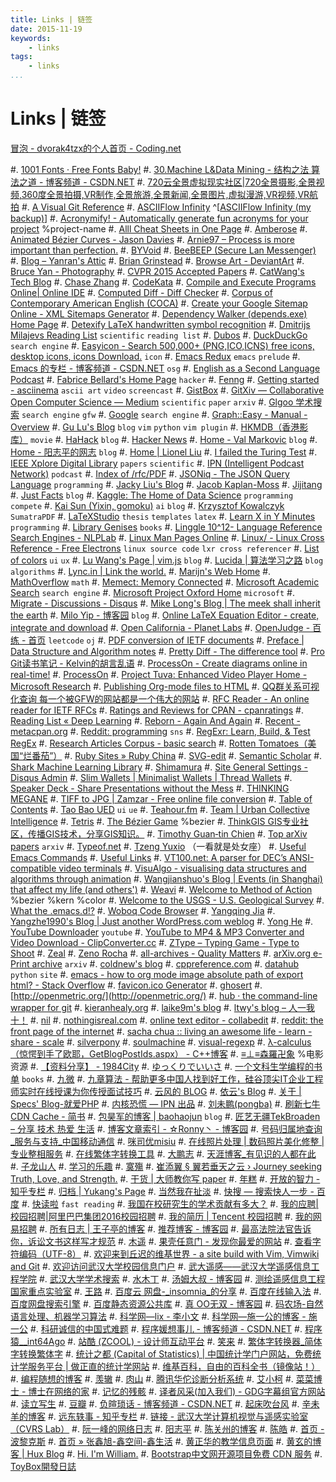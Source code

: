 ```yaml
---
title: Links | 链签
date: 2015-11-19
keywords:
    - links
tags:
    - links
...
```


Links | 链签
============

[冒泡 - dvorak4tzx的个人首页 - Coding.net](https://coding.net/u/dvorak4tzx/bubble)

#. [1001 Fonts · Free Fonts Baby!](http://www.1001fonts.com/)
#. [30.Machine L&Data Mining - 结构之法 算法之道 - 博客频道 - CSDN.NET](http://blog.csdn.net/v_july_v/article/category/1061301)
#. [720云全景虚拟现实社区|720全景摄影,全景视频,360度全景拍摄,VR制作,全景旅游,全景新闻,全景图片,虚拟漫游,VR视频,VR航拍](http://720yun.com/find)
#. [A Visual Git Reference](http://marklodato.github.io/visual-git-guide/index-en.html)
#. [ASCIIFlow Infinity](http://asciiflow.com/) ^[[ASCIIFlow Infinity (my backup)](http://whudoc.qiniudn.com/asciiflow/index.html)]
#. [Acronymify! - Automatically generate fun acronyms for your project](http://acronymify.com/) %project-name
#. [Alll Cheat Sheets in One Page](http://www.cheat-sheets.org/)
#. [Amberose](http://www.douban.com/people/amberose/)
#. [Animated Bézier Curves - Jason Davies](https://www.jasondavies.com/animated-bezier/)
#. [Arnie97 – Process is more important than perfection.](http://blog.arnie97.progr.am/)
#. [BYVoid](http://www.douban.com/people/byvoid/)
#. [BeeBEEP (Secure Lan Messenger)](http://beebeep.sourceforge.net/)
#. [Blog – Yanran's Attic](http://yanran.li/)
#. [Brian Grinstead](http://www.briangrinstead.com/blog/)
#. [Browse Art - DeviantArt](http://www.deviantart.com/browse/all/)
#. [Bruce Yan - Photography](http://www.yanziqipic.com)
#. [CVPR 2015 Accepted Papers](http://cs.stanford.edu/people/karpathy/cvpr2015papers/)
#. [CatWang's Tech Blog](http://www.catwangmenma.com/)
#. [Chase Zhang](http://chasezhang.me/#contacts)
#. [CodeKata](http://codekata.com/)
#. [Compile and Execute Programs Online| Online IDE](http://www.compileonline.com/)
#. [Computed Diff - Diff Checker](https://www.diffchecker.com/diff)
#. [Corpus of Contemporary American English (COCA)](http://corpus.byu.edu/coca/)
#. [Create your Google Sitemap Online - XML Sitemaps Generator](https://www.xml-sitemaps.com/)
#. [Dependency Walker (depends.exe) Home Page](http://www.dependencywalker.com/)
#. [Detexify LaTeX handwritten symbol recognition](http://detexify.kirelabs.org/classify.html)
#. [Dmitrijs Milajevs Reading List](http://www.eecs.qmul.ac.uk/~dm303/pages/reading-list.html) `scientific` `reading list`
#. [Dubos](http://www.douban.com/people/charlespdu/)
#. [DuckDuckGo](http://www.duckduckgo.com) `search engine`
#. [Easyicon - Search 500,000+ (PNG,ICO,ICNS) free icons, desktop icons, icons Download.](http://www.easyicon.net/) `icon`
#. [Emacs Redux](http://emacsredux.com/blog/archives/) `emacs` `prelude`
#. [Emacs 的专栏 - 博客频道 - CSDN.NET](http://blog.csdn.net/zhuyingqingfen) `osg`
#. [English as a Second Language Podcast](http://www.eslpod.com/website/index.php)
#. [Fabrice Bellard's Home Page](http://bellard.org/) `hacker`
#. [Fenng](http://www.douban.com/people/Fenng/)
#. [Getting started - asciinema](https://asciinema.org/docs) `ascii art` `video` `screencast`
#. [GistBox](https://app.gistboxapp.com/library/my-gists)
#. [GitXiv — Collaborative Open Computer Science — Medium](https://medium.com/@samim/gitxiv-collaborative-open-computer-science-e5fea734cd45) `scientific` `paper` `arxiv`
#. [Glgoo 学术搜索](http://scholar.glgoo.org/) `search engine` `gfw`
#. [Google](http://www.google.com.sg) `search engine`
#. [Graph::Easy - Manual - Overview](http://bloodgate.com/perl/graph/manual/overview.html)
#. [Gu Lu's Blog](http://www.gulu-dev.com/archive) `blog` `vim` `python` `vim plugin`
#. [HKMDB（香港影库）](http://hkmdb.com/db/index.php) `movie`
#. [HaHack](http://hahack.com/) `blog`
#. [Hacker News](https://news.ycombinator.com/news)
#. [Home - Val Markovic](https://val.markovic.io/) `blog`
#. [Home - 阳志平的网志](http://www.yangzhiping.com/) `blog`
#. [Home | Lionel Liu](http://lionelliu.com/index.html)
#. [I failed the Turing Test](https://vinta.ws/code/)
#. [IEEE Xplore Digital Library](http://ieeexplore.ieee.org/Xplore/home.jsp?reload=true) `papers` `scientific`
#. [IPN (Intelligent Podcast Network)](http://ipn.li/) `podcast`
#. [Index of /rfc/PDF](http://ietfreport.isoc.org/rfc/PDF/)
#. [JSONiq - The JSON Query Language](http://jsoniq.org/) `programming`
#. [Jacky Liu's Blog](http://bluegene8210.is-programmer.com/)
#. [Jacob Kaplan-Moss](https://jacobian.org/)
#. [Jijitang](http://www.jijitang.com/)
#. [Just Facts](https://dangfan.me/en/) `blog`
#. [Kaggle: The Home of Data Science](https://www.kaggle.com/) `programming` `compete`
#. [Kai Sun (Yixin, gomoku)](http://www.kaisun.org/) `ai` `blog`
#. [Krzysztof Kowalczyk](http://blog.kowalczyk.info/) `SumatraPDF`
#. [LaTeXStudio](http://www.latexstudio.net/) `thesis` `templates` `latex`
#. [Learn X in Y Minutes](http://learnxinyminutes.com/) `programming`
#. [Library Genises](http://gen.lib.rus.ec/) `books`
#. [Linggle 10^12- Language Reference Search Engines - NLPLab](http://linggle.com/)
#. [Linux Man Pages Online](http://man.he.net/)
#. [Linux/ - Linux Cross Reference - Free Electrons](http://lxr.free-electrons.com/) `linux source code` `lxr cross referencer`
#. [List of colors](http://www.colorhexa.com/color-names) `ui` `ux`
#. [Lu Wang's Page | vim.js](http://coolwanglu.github.io/) `blog`
#. [Lucida | 算法学习之路](http://lucida.me/) `blog` `algorithms`
#. [Lync.in | Link the world.](http://lync.in/)
#. [Marijn's Web Home](http://marijnhaverbeke.nl/)
#. [MathOverflow](http://mathoverflow.net/) `math`
#. [Memect: Memory Connected](http://memect.com/)
#. [Microsoft Academic Search](http://libra.msra.cn/) `search engine`
#. [Microsoft Project Oxford Home](https://www.projectoxford.ai/) `microsoft`
#. [Migrate - Discussions - Disqus](https://dvorak4tzx.disqus.com/admin/discussions/migrate/)
#. [Mike Long's Blog | The meek shall inherit the earth](https://meekrosoft.wordpress.com/)
#. [Milo Yip - 博客园](http://www.cnblogs.com/miloyip/) `blog`
#. [Online LaTeX Equation Editor - create, integrate and download](http://www.codecogs.com/latex/eqneditor.php)
#. [Open California - Planet Labs](https://www.planet.com/open-california/#/center/-13480829.478199044,4250832.839548695/zoom/13)
#. [OpenJudge - 百练 - 首页](http://www.bailian.openjudge.cn/) `leetcode` `oj`
#. [PDF conversion of IETF documents](http://tools.ietf.org/pdf/usage.shtml)
#. [Preface | Data Structure and Algorithm notes](http://algorithm.yuanbin.me/zh-hans/index.html)
#. [Pretty Diff - The difference tool](http://prettydiff.com/)
#. [Pro Git读书笔记 - Kelvin的胡言乱语](http://kelvinh.github.io/wiki/progit/)
#. [ProcessOn - Create diagrams online in real-time!](https://www.processon.com/tour)
#. [ProcessOn](https://www.processon.com/network)
#. [Project Tuva: Enhanced Video Player Home - Microsoft Research](http://research.microsoft.com/apps/tools/tuva/index.html#data=2%7C%7C%7C)
#. [Publishing Org-mode files to HTML](http://orgmode.org/worg/org-tutorials/org-publish-html-tutorial.html)
#. [QQ群关系可视化查询 每一个被GFW的网站都是一个伟大的网站](https://qqgroup.insight-labs.org/)
#. [RFC Reader - An online reader for IETF RFCs](http://www.rfcreader.com/)
#. [Ratings and Reviews for CPAN - cpanratings](http://cpanratings.perl.org/)
#. [Reading List « Deep Learning](http://deeplearning.net/reading-list/)
#. [Reborn - Again And Again](http://xiaolai.li/)
#. [Recent - metacpan.org](https://metacpan.org/recent)
#. [Reddit: programming](https://www.reddit.com/r/programming/) `sns`
#. [RegExr: Learn, Build, & Test RegEx](http://regexr.com/)
#. [Research Articles Corpus - basic search](http://rcpce.engl.polyu.edu.hk/RACorpus/default.htm)
#. [Rotten Tomatoes（美国“烂番茄”）](http://www.rottentomatoes.com/)
#. [Ruby Sites » Ruby China](https://ruby-china.org/sites)
#. [SVG-edit](https://svg-edit.github.io/svgedit/releases/svg-edit-2.8.1/svg-editor.html)
#. [Semantic Scholar](https://www.semanticscholar.org/)
#. [Shark Machine Learning Library](http://image.diku.dk/shark/)
#. [Shimamura](http://www.douban.com/people/99975820/)
#. [Site General Settings - Disqus Admin](https://dvorak4tzx.disqus.com/admin/settings/general/)
#. [Slim Wallets | Minimalist Wallets | Thread Wallets](https://www.threadwallets.com/)
#. [Speaker Deck - Share Presentations without the Mess](https://speakerdeck.com/)
#. [THINKING MEGANE](http://blog.monochromegane.com/)
#. [TIFF to JPG | Zamzar - Free online file conversion](http://www.zamzar.com/convert/tiff-to-jpg/)
#. [Table of Contents](http://tuhdo.github.io/index.html)
#. [Tao Bao UED](http://ued.taobao.com/blog/about-us/) `ui` `ue`
#. [Teahour.fm](http://teahour.fm/)
#. [Team | Urban Collective Intelligence](http://urbancolab.com/?q=team)
#. [Tetris](https://jake-eaton.com/tetris/)
#. [The Bézier Game](http://bezier.method.ac/) %bezier
#. [ThinkGIS GIS专业社区，传播GIS技术，分享GIS知识。](http://www.thinkgis.cn/)
#. [Timothy Guan‑tin Chien](http://timdream.org/#works)
#. [Top arXiv papers](https://scirate.com/) `arxiv`
#. [Typeof.net](http://typeof.net/index.html)
#. [Tzeng Yuxio](http://tzengyuxio.me/) （一看就是处女座）
#. [Useful Emacs Commands](http://irreal.org/emacs-reminders.html)
#. [Useful Links](http://sse.tongji.edu.cn/linzhang/UsefulLinks/links.htm)
#. [VT100.net: A parser for DEC’s ANSI-compatible video terminals](http://vt100.net/emu/dec_ansi_parser)
#. [VisuAlgo - visualising data structures and algorithms through animation](http://visualgo.net/)
#. [Wangjianshuo's Blog | Events (in Shanghai) that affect my life (and others')](http://wangjianshuo.com/)
#. [Weavi](https://weavi.com/92079/Z2oSFk5UfDsuUKLfNVOl-g)
#. [Welcome to Method of Action](http://method.ac/) %bezier %kern %color
#. [Welcome to the USGS - U.S. Geological Survey](http://www.usgs.gov/)
#. [What the .emacs.d!?](http://whattheemacsd.com/)
#. [Woboq Code Browser](http://code.woboq.org/)
#. [Yangqing Jia](http://daggerfs.com/)
#. [Yangzhe1990's Blog | Just another WordPress.com weblog](https://yangzhe1990.wordpress.com/)
#. [Yong He](http://www.csyong.net/index.php)
#. [YouTube Downloader](http://o.hk.am/) `youtube`
#. [YouTube to MP4 & MP3 Converter and Video Download - ClipConverter.cc](http://www.clipconverter.cc/)
#. [ZType – Typing Game - Type to Shoot](http://zty.pe/)
#. [Zeal](https://zealdocs.org/)
#. [Zeno Rocha](https://zenorocha.com/)
#. [all-archives - Quality Matters](http://blog.yuanbin.me/all-archives/)
#. [arXiv.org e-Print archive](http://arxiv.org/) `arxiv`
#. [coldnew's blog](http://coldnew.github.io/)
#. [cppreference.com](http://en.cppreference.com/w/)
#. [datahub](http://datahub.top/) `python` `site`
#. [emacs - how to org mode image absolute path of export html? - Stack Overflow](http://stackoverflow.com/questions/14684263/how-to-org-mode-image-absolute-path-of-export-html)
#. [favicon.ico Generator](http://www.favicon.cc/)
#. [ghosert](http://www.douban.com/people/ghosert/)
#. [http://openmetric.org/](http://openmetric.org/)
#. [hub · the command-line wrapper for git](https://hub.github.com/)
#. [kieranhealy.org](http://kieranhealy.org/)
#. [laike9m's blog](https://laike9m.com/blog/archive/)
#. [ltwy's blog – 人一我十！](http://ltwy.me/)
#. [nil](http://blog.qinjian.me/)
#. [nothingisreal.com](http://en.nothingisreal.com/wiki/Tristan_Miller)
#. [online text editor - collabedit](http://collabedit.com/)
#. [reddit: the front page of the internet](https://www.reddit.com/)
#. [sacha chua :: living an awesome life - learn - share - scale](http://sachachua.com/blog/)
#. [silverpony](http://www.douban.com/people/celtswumeng/)
#. [soulmachine](http://www.soulmachine.me/)
#. [visual-regexp](https://github.com/benma/visual-regexp.el)
#. [λ-calculus（惊愕到手了欧耶，GetBlogPostIds.aspx） - C++博客](http://www.cppblog.com/vczh/)
#. [≡⊥≡森羅卍象](https://www.douban.com/people/wensiyu/) %电影资源
#. [【资料分享】 - 1984City](https://1984.city/viewforum.php?f=7)
#. [ゆっくりでいいさ](http://blog.watashi.ws/)
#. [一个文科生学编程的书单](http://www.douban.com/note/380095094/) `books`
#. [九微](http://www.douban.com/people/pulalawa/)
#. [九章算法 - 帮助更多中国人找到好工作，硅谷顶尖IT企业工程师实时在线授课为你传授面试技巧](http://www.jiuzhang.com/?source=soulmachine)
#. [云风的 BLOG](http://blog.codingnow.com/)
#. [依云's Blog](http://lilydjwg.is-programmer.com/)
#. [关于 | Specs' Blog-就爱PHP](http://9iphp.com/about)
#. [内核恐慌 — IPN 出品](http://ipn.li/kernelpanic/)
#. [刘未鹏(pongba)](http://www.douban.com/people/pongba/)
#. [刷新七牛 CDN Cache - 简书](http://www.jianshu.com/p/6273021ff178)
#. [包昊军的博客 | baohaojun](http://baohaojun.github.io/blog/2011/12/23/index.html) `blog`
#. [匠艺无疆TekBroaden – 分享 技术 热爱 生活](http://www.tekbroaden.com/)
#. [博客文章索引 - ☆Ronny丶 - 博客园](http://www.cnblogs.com/ronny/p/index.html)
#. [号码归属地查询_服务与支持_中国移动通信](http://www.10086.cn/support/selfservice/ownership/)
#. [咪司优misiu](http://www.douban.com/people/34055086/)
#. [在线照片处理 | 数码照片美化修整 | 专业整相服务](http://cn.tucia.com/)
#. [在线繁体字转换工具](http://www.aies.cn/)
#. [大鹏志](http://dapengde.com/)
#. [天涯博客_有见识的人都在此](http://blog.tianya.cn/)
#. [子龙山人](http://zilongshanren.com/)
#. [学习的乐趣](http://www.fffffun.com/blog/)
#. [寞殤](http://www.douban.com/people/xiangs/)
#. [崔添翼 § 翼若垂天之云 › Journey seeking Truth, Love, and Strength.](http://cuitianyi.com/)
#. [干货 | 大师教你写 paper](http://www.douban.com/url/1038327/)
#. [年糕](http://www.douban.com/people/heatherheather/)
#. [开放的智力 - 知乎专栏](http://zhuanlan.zhihu.com/intelligence)
#. [归档 | Yukang's Page](http://www.cyukang.com/archive.html)
#. [当然我在扯淡](http://www.yinwang.org/)
#. [快搜 — 搜索快人一步 - 百度](http://so.chongbuluo.com/)
#. [快读啦](https://kuaidula.com/) `fast reading`
#. [我国在校研究生的学术贡献有多大？](http://mp.weixin.qq.com/s?__biz=MzA3NTU5NzMwNw==&mid=211741323&idx=5&sn=3adfa48bf8a1eeda284c361c85621009#rd)
#. [我的应聘|校园招聘|阿里巴巴集团2016校园招聘](https://campus.alibaba.com/myJobApply.htm)
#. [我的简历 | Tencent 校园招聘](http://join.qq.com/preview.php)
#. [我的网易招聘](http://gzgame.campus.163.com/myrecruit.do?lan=zh)
#. [所有日志 | 王子亭的博客](https://jysperm.me/list/)
#. [推荐博客 - 博客园](http://www.cnblogs.com/expert/)
#. [最高法院法官告诉你，诉讼文书这样写才规范](http://mp.weixin.qq.com/s?__biz=MzA4NDYwNTE4Mg==&mid=207798324&idx=5&sn=7f70171babef70007e44c79679e139b8&scene=2&from=timeline&isappinstalled=0#rd)
#. [木遥](http://www.douban.com/people/farmostwood/)
#. [果壳任意门 - 发现你最爱的网站](http://gate.guokr.com/)
#. [查看字符编码（UTF-8）](http://www.mytju.com/classcode/tools/encode_utf8.asp)
#. [欢迎来到丘迟的维基世界 - a site build with Vim, Vimwiki and Git](http://wiki.ktmud.com/index.html)
#. [欢迎访问武汉大学校园信息门户](http://my.whu.edu.cn/)
#. [武大遥感——武汉大学遥感信息工程学院](http://rsgis.whu.edu.cn/)
#. [武汉大学学术搜索](http://www.duxiu.com/)
#. [水木丁](http://www.douban.com/people/pinkonion/)
#. [汤姆大叔 - 博客园](http://www.cnblogs.com/TomXu)
#. [测绘遥感信息工程国家重点实验室](http://www.lmars.whu.edu.cn/index.jsp)
#. [王路](http://www.douban.com/people/67855900/)
#. [百度云 网盘-_insomnia_的分享](http://pan.baidu.com/share/home?uk=2919707929#category/type=0)
#. [百度在线输入法](http://shurufa.baidu.com/online.html)
#. [百度网盘搜索引擎](http://so.baiduyun.me/)
#. [百度静态资源公共库](http://cdn.code.baidu.com/)
#. [真 OO无双 - 博客园](http://www.cnblogs.com/oomusou/)
#. [码农场-自然语言处理、机器学习算法](http://www.hankcs.com/)
#. [科学网—lix - 李小文](http://blog.sciencenet.cn/home.php?mod=space&uid=2984)
#. [科学网—施一公的博客 - 施一公](http://blog.sciencenet.cn/home.php?mod=space&uid=46212)
#. [科研诚信的中国式难题](http://mp.weixin.qq.com/s?__biz=MzA3OTgzMzUzOA==&mid=209250210&idx=1&sn=4248f3d2ffed9b5ba57fc9f861135cc9&scene=2&from=timeline&isappinstalled=0#rd)
#. [程序媛想事儿 - 博客频道 - CSDN.NET](http://blog.csdn.net/lanxuezaipiao)
#. [程序猿__int64Ago](https://int64ago.org/)
#. [站酷 (ZCOOL) - 设计师互动平台](http://www.zcool.com.cn/)
#. [笑来](http://www.douban.com/people/lixiaolai/)
#. [繁体字转换器_简体字转换繁体字](http://www.diyifanwen.com/tool/fantizi/)
#. [统计之都 (Capital of Statistics) | 中国统计学门户网站，免费统计学服务平台 | 做正直的统计学网站](http://cos.name/)
#. [维基百科，自由的百科全书（镜像站！）](http://wiki.yooooo.us/d2lraS9XaWtpcGVkaWE6JUU5JUE2JTk2JUU5JUExJUI1)
#. [编程随想的博客](https://program-think.blogspot.com/)
#. [羡辙](http://www.douban.com/people/ovilia1024/)
#. [肉山](http://www.douban.com/people/renws/)
#. [腾讯华佗诊断分析系统](http://ping.huatuo.qq.com/)
#. [艾小柯](http://www.douban.com/people/aixiaoke/)
#. [菜菜博士 - 博士在网络的家](http://microcai.org/)
#. [记忆的残骸](http://wandergis.com/)
#. [译者风采(加入我们) - GDG字幕组官方网站](http://www.gfansub.com/volunteers)
#. [读立写生](http://cnfeat.com/)
#. [豆瓣](http://www.douban.com/)
#. [负暄琐话 - 博客频道 - CSDN.NET](http://blog.csdn.net/g9yuayon)
#. [起床吹台风](http://www.douban.com/people/60152231/)
#. [辛未羊的博客](http://panqiincs.github.io/)
#. [远东轶事 - 知乎专栏](http://zhuanlan.zhihu.com/yuandong)
#. [链接 - 武汉大学计算机视觉与遥感实验室（CVRS Lab）](http://cvrs.whu.edu.cn/index.php?m=content&c=index&a=lists&catid=81#links_downloads)
#. [阮一峰的网络日志](http://www.ruanyifeng.com/blog/)
#. [阳志平](http://www.douban.com/people/ouyangzhiping/)
#. [陈关州的博客](http://www.chenguanzhou.com/)
#. [陈皓](http://www.douban.com/people/haoel/)
#. [首页 - 波黎克斯](http://www.berlinix.com/index.php)
#. [首页 » 张鑫旭-鑫空间-鑫生活](http://www.zhangxinxu.com/)
#. [黄正华的教学信息页面](http://aff.whu.edu.cn/huangzh/)
#. [黄玄的博客 | Hux Blog](http://huangxuan.me/)
#. [Hi. I'm William.](http://www.wzchen.com/)
#. [Bootstrap中文网开源项目免费 CDN 服务](http://www.bootcdn.cn/)
#. [ToyBox開發日誌](http://toyauthor.blogspot.jp/)

